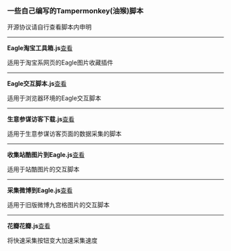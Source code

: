 ### 一些自己编写的Tampermonkey(油猴)脚本

开源协议请自行查看脚本内申明

-------------------



**Eagle淘宝工具箱.js**[查看](https://github.com/kihlh/Tampermonkey-Script/blob/main/Eagle/%E9%87%87%E9%9B%86%E5%BE%AE%E5%8D%9A%E5%88%B0Eagle.js)


适用于淘宝系网页的Eagle图片收藏插件

------------------------



**Eagle交互脚本.js**[查看]()


适用于浏览器环境的Eagle交互脚本

------------------------



**生意参谋访客下载.js**[查看]()


适用于生意参谋访客页面的数据采集的脚本

------------------------



**收集站酷图片到Eagle.js**[查看](https://github.com/kihlh/Tampermonkey-Script/blob/main/Eagle/%E6%94%B6%E9%9B%86%E7%AB%99%E9%85%B7%E5%9B%BE%E7%89%87%E5%88%B0Eagle.js)


适用于站酷图片的交互脚本

------------------------



**采集微博到Eagle.js**[查看](https://github.com/kihlh/Tampermonkey-Script/blob/main/Eagle/%E9%87%87%E9%9B%86%E5%BE%AE%E5%8D%9A%E5%88%B0Eagle.js)


适用于旧版微博九宫格图片的交互脚本

------------------------



**花瓣花瓣.js**[查看](https://github.com/kihlh/Tampermonkey-Script/blob/main/Eagle/%E8%8A%B1%E7%93%A3%E8%8A%B1%E7%93%A3.js)

将快速采集按钮变大加速采集速度

